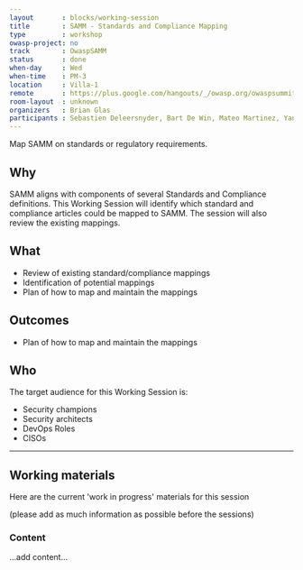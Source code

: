 ```yaml
---
layout       : blocks/working-session
title        : SAMM - Standards and Compliance Mapping
type         : workshop
owasp-project: no
track        : OwaspSAMM
status       : done
when-day     : Wed
when-time    : PM-3
location     : Villa-1
remote       : https://plus.google.com/hangouts/_/owasp.org/owaspsummit-sam
room-layout  : unknown
organizers   : Brian Glas
participants : Sebastien Deleersnyder, Bart De Win, Mateo Martinez, Yan Kravchenko, Viktor Lindstrom
---
```


Map SAMM on standards or regulatory requirements.

## Why

SAMM aligns with components of several Standards and Compliance definitions. This Working Session will identify which standard and compliance articles could be mapped to SAMM. The session will also review the existing mappings.

## What

- Review of existing standard/compliance mappings
- Identification of potential mappings
- Plan of how to map and maintain the mappings

## Outcomes

- Plan of how to map and maintain the mappings

## Who

The target audience for this Working Session is:

- Security champions
- Security architects
- DevOps Roles
- CISOs

--- 

## Working materials

Here are the current 'work in progress' materials for this session 

(please add as much information as possible before the sessions)

### Content

...add content...


